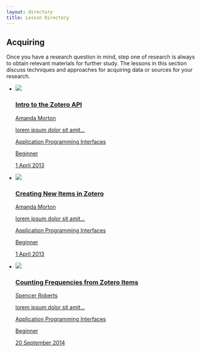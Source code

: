 ```yaml
---
layout: directory
title: Lesson Directory
---
```


Acquiring
-----------------------------------------

Once you have a research question in mind, step one of research is always to obtain relevant materials for further study. The lessons in this section discuss techniques and approaches for acquiring data or sources for your research.

<ul>
  <li>
    <a href="../lessons/intro-to-the-zotero-api">
      <img src="../gallery/intro-to-the-zotero-api.png">
      <h3>Intro to the Zotero API</h3>
      <p>Amanda Morton</p>
      <p>lorem ipsum dolor sit amit...</p>
      <p>Application Programming Interfaces</p>
      <p>Beginner</p>
      <p>1 April 2013</p>
    </a>
  </li>
  <li>
    <a href="../lessons/creating-new-items-in-zotero">
      <img src="../gallery/creating-new-items-in-zotero.png">
      <h3>Creating New Items in Zotero</h3>
      <p>Amanda Morton</p>
      <p>lorem ipsum dolor sit amit...</p>
      <p>Application Programming Interfaces</p>
      <p>Beginner</p>
      <p>1 April 2013</p>
    </a>
  </li>
  <li>
    <a href="../lessons/counting-frequencies-from-zotero-items">
      <img src="../gallery/counting-frequencies-from-zotero-items.png">
      <h3>Counting Frequencies from Zotero Items</h3>
      <p>Spencer Roberts</p>
      <p>lorem ipsum dolor sit amit...</p>
      <p>Application Programming Interfaces</p>
      <p>Beginner</p>
      <p>20 September 2014</p>
    </a>
  </li>
</ul>
